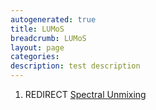 ```yaml
---
autogenerated: true
title: LUMoS
breadcrumb: LUMoS
layout: page
categories: 
description: test description
---
```


1.  REDIRECT [Spectral Unmixing](Spectral_Unmixing )
